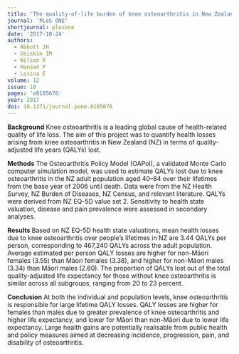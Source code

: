 ```yaml
---
title: 'The quality-of-life burden of knee osteoarthritis in New Zealand adults: A model-based evaluation'
journal: 'PLoS ONE'
shortjournal: plosone
date: '2017-10-24'
authors:
  - Abbott JH
  - Usiskin IM
  - Wilson R
  - Hansen P
  - Losina E
volume: 12
issue: 10
pages: 'e0185676'
year: 2017
doi: 10.1371/journal.pone.0185676
---
```

**Background**
Knee osteoarthritis is a leading global cause of health-related quality of life loss. The aim of this project was to quantify health losses arising from knee osteoarthritis in New Zealand (NZ) in terms of quality-adjusted life years (QALYs) lost.

**Methods**
The Osteoarthritis Policy Model (OAPol), a validated Monte Carlo computer simulation model, was used to estimate QALYs lost due to knee osteoarthritis in the NZ adult population aged 40–84 over their lifetimes from the base year of 2006 until death. Data were from the NZ Health Survey, NZ Burden of Diseases, NZ Census, and relevant literature. QALYs were derived from NZ EQ-5D value set 2. Sensitivity to health state valuation, disease and pain prevalence were assessed in secondary analyses.

**Results**
Based on NZ EQ-5D health state valuations, mean health losses due to knee osteoarthritis over people’s lifetimes in NZ are 3.44 QALYs per person, corresponding to 467,240 QALYs across the adult population. Average estimated per person QALY losses are higher for non-Māori females (3.55) than Māori females (3.38), and higher for non-Māori males (3.34) than Māori males (2.60). The proportion of QALYs lost out of the total quality-adjusted life expectancy for those without knee osteoarthritis is similar across all subgroups, ranging from 20 to 23 percent.

**Conclusion**
At both the individual and population levels, knee osteoarthritis is responsible for large lifetime QALY losses. QALY losses are higher for females than males due to greater prevalence of knee osteoarthritis and higher life expectancy, and lower for Māori than non-Māori due to lower life expectancy. Large health gains are potentially realisable from public health and policy measures aimed at decreasing incidence, progression, pain, and disability of osteoarthritis.
